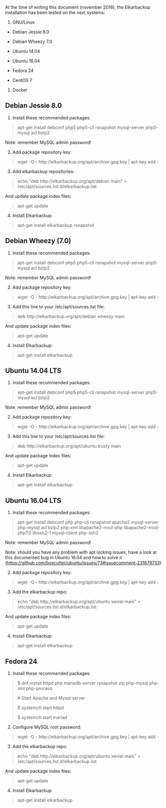 At the time of writing this document \(november 2016\), the Elkarbackup installation has been tested on the next systems:

1. GNU\/Linux

  * Debian Jessie 8.0

  * Debian Wheezy 7.0

  * Ubuntu 14.04

  * Ubuntu 16.04

  * Fedora 24

  * CentOS 7



1. Docker

## Debian Jessie 8.0

1. Install these recommended packages:

  > apt-get install debconf php5 php5-cli rsnapshot mysql-server php5-mysql acl bzip2

  Note: remember MySQL admin password!

2. Add package repository key:

  > wget -O - http:\/\/elkarbackup.org\/apt\/archive.gpg.key \| apt-key add -

3. Add elkarbackup repositories:

  > echo "deb http:\/\/elkarbackup.org\/apt\/debian main" &gt; \/etc\/apt\/sources.list.d\/elkarbackup.list

  And update package index files:

  > apt-get update

4. Install Elkarbackup:

  > apt-get install elkarbackup rsnapshot


## Debian Wheezy \(7.0\)

1. Install these recommended packages:

  > apt-get install debconf php5 php5-cli rsnapshot mysql-server php5-mysql acl bzip2

  Note: remember MySQL admin password!

2. Add package repository key:

  > wget -O - http:\/\/elkarbackup.org\/apt\/archive.gpg.key \| apt-key add -

3. Add  this line to your \/etc\/apt\/sources.list file:

  > deb http:\/\/elkarbackup.org\/apt\/debian wheezy main

  And update package index files:

  > apt-get update

4. Install Elkarbackup:

  > apt-get install elkarbackup


## Ubuntu 14.04 LTS

1. Install these recommended packages:

  > apt-get install debconf php5 php5-cli rsnapshot mysql-server php5-mysql acl bzip2

  Note: remember MySQL admin password!

2. Add package repository key:

  > wget -O - http:\/\/elkarbackup.org\/apt\/archive.gpg.key \| apt-key add -

3. Add this line to your \/etc\/apt\/sources.list file:

  > deb http:\/\/elkarbackup.org\/apt\/ubuntu trusty main

  And update package index files:

  > apt-get update

4. Install Elkarbackup:

  > apt-get install elkarbackup


## Ubuntu 16.04 LTS

1. Install these recommended packages:

  > apt-get install debconf php php-cli rsnapshot apache2 mysql-server php-mysql acl bzip2 php-xml libapache2-mod-php libapache2-mod-php7.0 libssh2-1 mysql-client php-ssh2

  Note: remember MySQL admin password!

  Note: should you have any problem with apt locking issues, have a look at this documented bug in Ubuntu 16.04 and how to solve it \([https:\/\/github.com\/boxcutter\/ubuntu\/issues\/73\#issuecomment-231679733](https://github.com/boxcutter/ubuntu/issues/73#issuecomment-231679733)\)

2. Add package repository key:

  > wget -O - http:\/\/elkarbackup.org\/apt\/archive.gpg.key \| apt-key add -

3. Add the elkarbackup repo:

  > echo "deb http:\/\/elkarbackup.org\/apt\/ubuntu xenial main" &gt; \/etc\/apt\/sources.list.d\/elkarbackup.list

  And update package index files:

  > apt-get update

4. Install Elkarbackup:

  > apt-get install elkarbackup


## Fedora 24

1. Install these recommended packages:

  > $ dnf install httpd php mariadb-server rsnapshot zip php-mysql php-xml php-process
  > 
  > \# Start Apache and Mysql server
  > 
  > $ systemctl start httpd
  > 
  > $ systemctl start mariad

2. Configure MySQL root password:

  > wget -O - http:\/\/elkarbackup.org\/apt\/archive.gpg.key \| apt-key add -

3. Add the elkarbackup repo:

  > echo "deb http:\/\/elkarbackup.org\/apt\/ubuntu xenial main" &gt; \/etc\/apt\/sources.list.d\/elkarbackup.list

  And update package index files:

  > apt-get update

4. Install Elkarbackup:

  > apt-get install elkarbackup


## 

